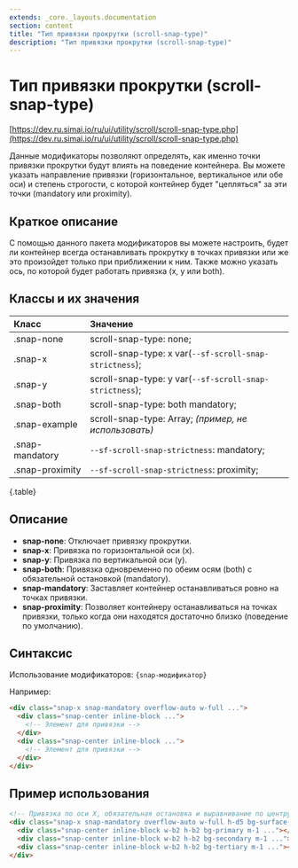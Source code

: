 ```yaml
---
extends: _core._layouts.documentation
section: content
title: "Тип привязки прокрутки (scroll-snap-type)"
description: "Тип привязки прокрутки (scroll-snap-type)"
---
```


# Тип привязки прокрутки (scroll-snap-type)

[https://dev.ru.simai.io/ru/ui/utility/scroll/scroll-snap-type.php](https://dev.ru.simai.io/ru/ui/utility/scroll/scroll-snap-type.php)

Данные модификаторы позволяют определять, как именно точки привязки прокрутки будут влиять на поведение контейнера. Вы
можете указать направление привязки (горизонтальное, вертикальное или обе оси) и степень строгости, с которой контейнер
будет "цепляться" за эти точки (mandatory или proximity).

## Краткое описание

С помощью данного пакета модификаторов вы можете настроить, будет ли контейнер всегда останавливать прокрутку в точках
привязки или же это произойдет только при приближении к ним. Также можно указать ось, по которой будет работать
привязка (x, y или both).

## Классы и их значения

| Класс           | Значение                            |
|:----------------|:--------------------------------------------------------|
| .snap-none      | scroll-snap-type: none;                                 |
| .snap-x         | scroll-snap-type: x var(`--sf-scroll-snap-strictness`); |
| .snap-y         | scroll-snap-type: y var(`--sf-scroll-snap-strictness`); |
| .snap-both      | scroll-snap-type: both mandatory;                       |
| .snap-example   | scroll-snap-type: Array; *(пример, не использовать)*    |
| .snap-mandatory | `--sf-scroll-snap-strictness`: mandatory;               |
| .snap-proximity | `--sf-scroll-snap-strictness`: proximity;               |
{.table}

## Описание

- **snap-none**: Отключает привязку прокрутки.
- **snap-x**: Привязка по горизонтальной оси (x).
- **snap-y**: Привязка по вертикальной оси (y).
- **snap-both**: Привязка одновременно по обеим осям (both) с обязательной остановкой (mandatory).
- **snap-mandatory**: Заставляет контейнер останавливаться ровно на точках привязки.
- **snap-proximity**: Позволяет контейнеру останавливаться на точках привязки, только когда они находятся достаточно
  близко (поведение по умолчанию).

## Синтаксис

Использование модификаторов: `{snap-модификатор}`

Например:

```html
<div class="snap-x snap-mandatory overflow-auto w-full ...">
  <div class="snap-center inline-block ...">
    <!-- Элемент для привязки -->
  </div>
  <div class="snap-center inline-block ...">
    <!-- Элемент для привязки -->
  </div>
</div>
```

## Пример использования

```html
<!-- Привязка по оси X, обязательная остановка и выравнивание по центру -->
<div class="snap-x snap-mandatory overflow-auto w-full h-d5 bg-surface-1 ...">
  <div class="snap-center inline-block w-b2 h-b2 bg-primary m-1 ..."></div>
  <div class="snap-center inline-block w-b2 h-b2 bg-secondary m-1 ..."></div>
  <div class="snap-center inline-block w-b2 h-b2 bg-tertiary m-1 ..."></div>
</div>
```
